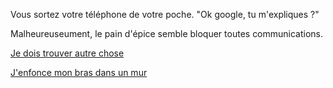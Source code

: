 Vous sortez votre téléphone de votre poche.
"Ok google, tu m'expliques ?"

Malheureuseument, le pain d'épice semble bloquer toutes communications.

[Je dois trouver autre chose](../feu-de-camp.md)

[J'enfonce mon bras dans un mur](trouer-mur/reseau.md)
